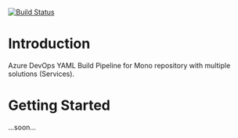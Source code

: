 [![Build Status](https://dev.azure.com/bojannikolic/yaml-build/_apis/build/status/nikolic-bojan.azure-yaml-build?branchName=master)](https://dev.azure.com/bojannikolic/yaml-build/_build/latest?definitionId=3&branchName=master)

# Introduction 
Azure DevOps YAML Build Pipeline for Mono repository with multiple solutions (Services).

# Getting Started
...soon...
